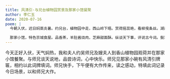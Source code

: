 ```yaml
---
title: 风清引·与兄台植物园赏景及那家小馆餐聚
author: 李仁玉
date: 2020-07-16
poem: |
  今朝入伏，迟日焖蒸炎暑。约兄台，植物园中走，西山岭下晤。赏荷摇蕊艳，看柳曵条丝。湖岸绿芦笛，水萍浮。

  那家小馆，特色京城食屋。品香茶，羊肚酱烧肉，芝麻甜面酥。纵谈天下事，评说古今词。鬓霜皆不顾，两狂儒！
---
```


今天正好入伏，天气焖热，我和夫人约吴师兄及嫂夫人到香山植物园观荷并在那家小馆餐聚。与师兄谈天说地，品尝诗词，心中快乐。师兄见那家小碗有风清引牌匾，相约以此词牌填词。师兄快手，下午便有大作传来，读之感动，特填此词记录今日场景，以和师兄大作。
